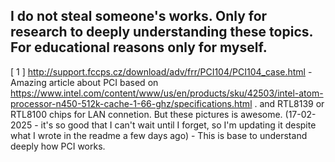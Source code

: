 <h2>I do not steal someone's works. Only for research to deeply understanding these topics. For educational reasons only for myself.</h2>

[ 1 ] http://support.fccps.cz/download/adv/frr/PCI104/PCI104_case.html - Amazing article about PCI based on https://www.intel.com/content/www/us/en/products/sku/42503/intel-atom-processor-n450-512k-cache-1-66-ghz/specifications.html .
and RTL8139 or RTL8100 chips for LAN connetion. But these pictures is awesome. (17-02-2025 - it's so good that I can't wait until I forget, 
so I'm updating it despite what I wrote in the readme a few days ago) - This is base to understand deeply how PCI works.
